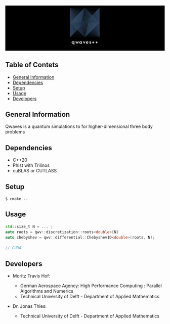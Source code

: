 
![qwave banner](./images/qwaves_banner.png)
## Table of Contets
* [General Information](#general-information)
* [Dependencies](#dependencies)
* [Setup](#setup)
* [Usage](#usage)
* [Developers](#developers)

## General Information
Qwaves is a quantum simulations to for higher-dimensional three body problems

## Dependencies
* C++20
* Phist with Trilinos
* cuBLAS or CUTLASS

## Setup
```
$ cmake ..
```

## Usage
```cpp
std::size_t N = ... ;
auto roots = qwv::discretization::roots<double>{N}
auto chebyshev = qwv::differential::Chebyshev1D<double>(roots, N);

// CUDA

```
## Developers
* Moritz Travis Hof:
     - German Aerospace Agency: High Performance Computing : Parallel Algorithms and Numerics
     - Technical University of Delft - Department of Applied Mathematics
     
* Dr. Jonas Thies:
     - Technical University of Delft - Department of Applied Mathematics

